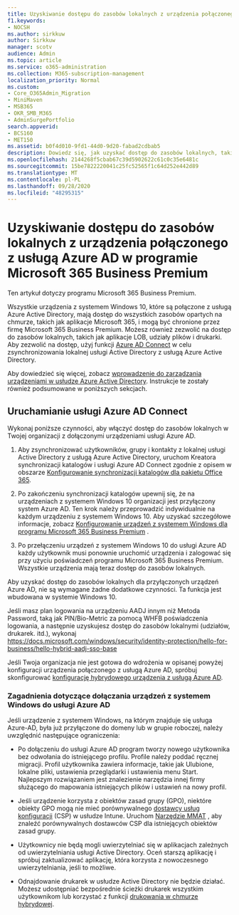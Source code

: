 ```yaml
---
title: Uzyskiwanie dostępu do zasobów lokalnych z urządzenia połączonego z usługą Azure AD w programie Microsoft 365 Business
f1.keywords:
- NOCSH
ms.author: sirkkuw
author: Sirkkuw
manager: scotv
audience: Admin
ms.topic: article
ms.service: o365-administration
ms.collection: M365-subscription-management
localization_priority: Normal
ms.custom:
- Core_O365Admin_Migration
- MiniMaven
- MSB365
- OKR_SMB_M365
- AdminSurgePortfolio
search.appverid:
- BCS160
- MET150
ms.assetid: b0f4d010-9fd1-44d0-9d20-fabad2cdbab5
description: Dowiedz się, jak uzyskać dostęp do zasobów lokalnych, takich jak linia aplikacji biznesowych, udziały plików i drukarki z urządzenia usługi Azure Active Directory połączonego z systemem Windows 10.
ms.openlocfilehash: 2144268f5cbab67c39d5902622c61c0c35e6481c
ms.sourcegitcommit: 15be7822220041c25fc52565f1c64d252e442d89
ms.translationtype: MT
ms.contentlocale: pl-PL
ms.lasthandoff: 09/28/2020
ms.locfileid: "48295315"
---
```

# <a name="access-on-premises-resources-from-an-azure-ad-joined-device-in-microsoft-365-business-premium"></a>Uzyskiwanie dostępu do zasobów lokalnych z urządzenia połączonego z usługą Azure AD w programie Microsoft 365 Business Premium

Ten artykuł dotyczy programu Microsoft 365 Business Premium.

Wszystkie urządzenia z systemem Windows 10, które są połączone z usługą Azure Active Directory, mają dostęp do wszystkich zasobów opartych na chmurze, takich jak aplikacje Microsoft 365, i mogą być chronione przez firmę Microsoft 365 Business Premium. Możesz również zezwolić na dostęp do zasobów lokalnych, takich jak aplikacje LOB, udziały plików i drukarki. Aby zezwolić na dostęp, użyj funkcji [Azure AD Connect](https://docs.microsoft.com/azure/active-directory/connect/active-directory-aadconnect) w celu zsynchronizowania lokalnej usługi Active Directory z usługą Azure Active Directory. 

Aby dowiedzieć się więcej, zobacz [wprowadzenie do zarządzania urządzeniami w usłudze Azure Active Directory](https://docs.microsoft.com/azure/active-directory/device-management-introduction).
Instrukcje te zostały również podsumowane w poniższych sekcjach.
 
## <a name="run-azure-ad-connect"></a>Uruchamianie usługi Azure AD Connect

Wykonaj poniższe czynności, aby włączyć dostęp do zasobów lokalnych w Twojej organizacji z dołączonymi urządzeniami usługi Azure AD.
  
1. Aby zsynchronizować użytkowników, grupy i kontakty z lokalnej usługi Active Directory z usługą Azure Active Directory, uruchom Kreatora synchronizacji katalogów i usługi Azure AD Connect zgodnie z opisem w obszarze [Konfigurowanie synchronizacji katalogów dla pakietu Office 365](https://docs.microsoft.com/microsoft-365/enterprise/set-up-directory-synchronization).
    
2. Po zakończeniu synchronizacji katalogów upewnij się, że na urządzeniach z systemem Windows 10 organizacji jest przyłączony system Azure AD. Ten krok należy przeprowadzić indywidualnie na każdym urządzeniu z systemem Windows 10. Aby uzyskać szczegółowe informacje, zobacz [Konfigurowanie urządzeń z systemem Windows dla programu Microsoft 365 Business Premium](set-up-windows-devices.md) . 
    
3. Po przełączeniu urządzeń z systemem Windows 10 do usługi Azure AD każdy użytkownik musi ponownie uruchomić urządzenia i zalogować się przy użyciu poświadczeń programu Microsoft 365 Business Premium. Wszystkie urządzenia mają teraz dostęp do zasobów lokalnych.
    
Aby uzyskać dostęp do zasobów lokalnych dla przyłączonych urządzeń Azure AD, nie są wymagane żadne dodatkowe czynności. Ta funkcja jest wbudowana w systemie Windows 10. 

Jeśli masz plan logowania na urządzeniu AADJ innym niż Metoda Password, taką jak PIN/Bio-Metric za pomocą WHFB poświadczenia logowania, a następnie uzyskujesz dostęp do zasobów lokalnymi (udziałów, drukarek. itd.), wykonaj https://docs.microsoft.com/windows/security/identity-protection/hello-for-business/hello-hybrid-aadj-sso-base
  
Jeśli Twoja organizacja nie jest gotowa do wdrożenia w opisanej powyżej konfiguracji urządzenia połączonego z usługą Azure AD, spróbuj skonfigurować [konfigurację hybrydowego urządzenia z usługą Azure AD](manage-windows-devices.md).
  
### <a name="considerations-when-you-join-windows-devices-to-azure-ad"></a>Zagadnienia dotyczące dołączania urządzeń z systemem Windows do usługi Azure AD

Jeśli urządzenie z systemem Windows, na którym znajduje się usługa Azure-AD, była już przyłączone do domeny lub w grupie roboczej, należy uwzględnić następujące ograniczenia:
  
- Po dołączeniu do usługi Azure AD program tworzy nowego użytkownika bez odwołania do istniejącego profilu. Profile należy poddać ręcznej migracji. Profil użytkownika zawiera informacje, takie jak Ulubione, lokalne pliki, ustawienia przeglądarki i ustawienia menu Start. Najlepszym rozwiązaniem jest znalezienie narzędzia innej firmy służącego do mapowania istniejących plików i ustawień na nowy profil.

- Jeśli urządzenie korzysta z obiektów zasad grupy (GPO), niektóre obiekty GPO mogą nie mieć porównywalnego [dostawcy usług konfiguracji](https://docs.microsoft.com/windows/configuration/provisioning-packages/how-it-pros-can-use-configuration-service-providers) (CSP) w usłudze Intune. Uruchom [Narzędzie MMAT](https://www.microsoft.com/download/details.aspx?id=45520) , aby znaleźć porównywalnych dostawców CSP dla istniejących obiektów zasad grupy.

- Użytkownicy nie będą mogli uwierzytelniać się w aplikacjach zależnych od uwierzytelniania usługi Active Directory. Oceń starszą aplikację i spróbuj zaktualizować aplikację, która korzysta z nowoczesnego uwierzytelniania, jeśli to możliwe.

- Odnajdowanie drukarek w usłudze Active Directory nie będzie działać. Możesz udostępniać bezpośrednie ścieżki drukarek wszystkim użytkownikom lub korzystać z funkcji [drukowania w chmurze hybrydowej](https://docs.microsoft.com/windows-server/administration/hybrid-cloud-print/hybrid-cloud-print-deploy).
